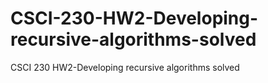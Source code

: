 # CSCI-230-HW2-Developing-recursive-algorithms-solved
CSCI 230 HW2-Developing recursive algorithms solved

